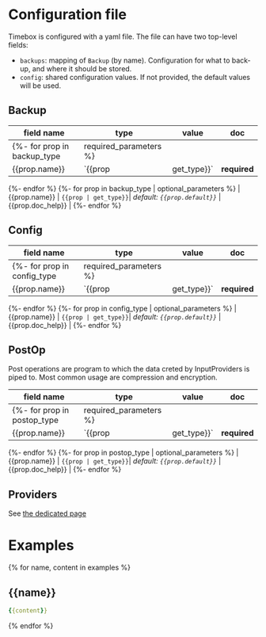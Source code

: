 # Configuration file

Timebox is configured with a yaml file. The file can have two top-level fields:
- `backups`: mapping of `Backup` (by name). Configuration for what to back-up, and where it should be stored.
- `config`: shared configuration values. If not provided, the default values will be used.

## Backup

| field name | type | value | doc |
| ---        | ---  | --- | --- |
{%- for prop in backup_type | required_parameters %}
| {{prop.name}} | `{{prop | get_type}}`| **required** | {{prop.doc_help }} |
{%- endfor %}
{%- for prop in backup_type | optional_parameters %}
| {{prop.name}} | `{{prop | get_type}}`| *default: `{{prop.default}}`* |  {{prop.doc_help}} |
{%- endfor %}

## Config

| field name | type | value | doc |
| ---        | ---  | --- |  --- |
{%- for prop in config_type | required_parameters %}
| {{prop.name}} | `{{prop | get_type}}`| **required** | {{prop.doc_help }} |
{%- endfor %}
{%- for prop in config_type | optional_parameters %}
| {{prop.name}} | `{{prop | get_type}}`| *default: `{{prop.default}}`* |  {{prop.doc_help}} |
{%- endfor %}

## PostOp

Post operations are program to which the data creted by InputProviders is piped to. Most common usage are compression and encryption.

| field name | type | value | doc |
| ---        | ---  | --- |  --- |
{%- for prop in postop_type | required_parameters %}
| {{prop.name}} | `{{prop | get_type}}`| **required** | {{prop.doc_help }} |
{%- endfor %}
{%- for prop in postop_type | optional_parameters %}
| {{prop.name}} | `{{prop | get_type}}`| *default: `{{prop.default}}`* |  {{prop.doc_help}} |
{%- endfor %}

## Providers 

See [the dedicated page](/docs/providers.md)

# Examples

{% for name, content in examples %}
## {{name}}

```yaml
{{content}}
```
{% endfor %}
